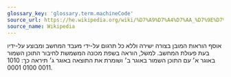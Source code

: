 ```yaml
---
glossary_key: 'glossary.term.machineCode'
source_url: https://he.wikipedia.org/wiki/%D7%A9%D7%A4%D7%AA_%D7%9E%D7%9B%D7%95%D7%A0%D7%94
source_name: Wikipedia
---
```


אוסף הוראות המובן בצורה ישירה וללא כל תרגום על-ידי מעבד המחשב ומבוצע על-ידיו בעת פעולת המחשב. למשל, הוראה בשפת מכונה המשמשת לחיבור התוכן השמור באוגר א׳ עם התוכן השמור באוגר ב׳ ושומרת את התוצאה באוגר ג׳ תיראה כך: 1010 0011 0100 0001.
